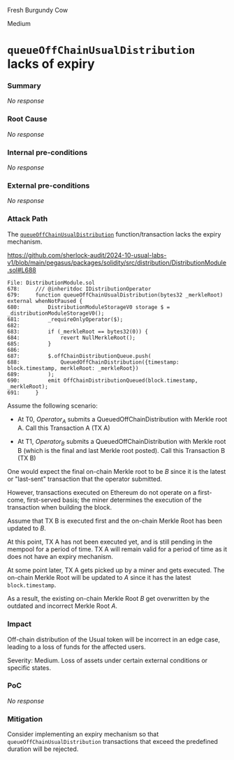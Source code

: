 Fresh Burgundy Cow

Medium

# `queueOffChainUsualDistribution` lacks of expiry

### Summary

_No response_

### Root Cause

_No response_

### Internal pre-conditions

_No response_

### External pre-conditions

_No response_

### Attack Path

The [`queueOffChainUsualDistribution`](https://github.com/sherlock-audit/2024-10-usual-labs-v1/blob/main/pegasus/packages/solidity/src/distribution/DistributionModule.sol#L688) function/transaction lacks the expiry mechanism.

https://github.com/sherlock-audit/2024-10-usual-labs-v1/blob/main/pegasus/packages/solidity/src/distribution/DistributionModule.sol#L688

```solidity
File: DistributionModule.sol
678:     /// @inheritdoc IDistributionOperator
679:     function queueOffChainUsualDistribution(bytes32 _merkleRoot) external whenNotPaused {
680:         DistributionModuleStorageV0 storage $ = _distributionModuleStorageV0();
681:         _requireOnlyOperator($);
682: 
683:         if (_merkleRoot == bytes32(0)) {
684:             revert NullMerkleRoot();
685:         }
686: 
687:         $.offChainDistributionQueue.push(
688:             QueuedOffChainDistribution({timestamp: block.timestamp, merkleRoot: _merkleRoot})
689:         );
690:         emit OffChainDistributionQueued(block.timestamp, _merkleRoot);
691:     }
```

Assume the following scenario:

- At T0, $Operator_A$ submits a QueuedOffChainDistribution with Merkle root A. Call this Transaction A (TX A)

- At T1, $Operator_B$ submits a QueuedOffChainDistribution with Merkle root B (which is the final and last Merkle root posted). Call this Transaction B (TX B)

One would expect the final on-chain Merkle root to be $B$ since it is the latest or "last-sent" transaction that the operator submitted. 

However, transactions executed on Ethereum do not operate on a first-come, first-served basis; the miner determines the execution of the transaction when building the block. 

Assume that TX B is executed first and the on-chain Merkle Root has been updated to $B$.

At this point, TX A has not been executed yet, and is still pending in the mempool for a period of time. TX A will remain valid for a period of time as it does not have an expiry mechanism.

At some point later, TX A gets picked up by a miner and gets executed. The on-chain Merkle Root will be updated to $A$ since it has the latest `block.timestamp`.

As a result, the existing on-chain Merkle Root $B$ get overwritten by the outdated and incorrect Merkle Root $A$.

### Impact

Off-chain distribution of the Usual token will be incorrect in an edge case, leading to a loss of funds for the affected users.

Severity: Medium. Loss of assets under certain external conditions or specific states.

### PoC

_No response_

### Mitigation

Consider implementing an expiry mechanism so that `queueOffChainUsualDistribution` transactions that exceed the predefined duration will be rejected.